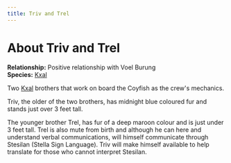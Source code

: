 ```yaml
---
title: Triv and Trel
---
```


# About Triv and Trel

**Relationship:** Positive relationship with Voel Burung<br />
**Species:** [Kxal](/xeno/kxal)

Two [Kxal](/xeno/kxal) brothers that work on board the Coyfish as the crew's mechanics.

Triv, the older of the two brothers, has midnight blue coloured fur and stands just over 3 feet tall.

The younger brother Trel, has fur of a deep maroon colour and is just under 3 feet tall. Trel is also mute from birth and although he can here and understand verbal communications, will himself communicate through Stesilan (Stella Sign Language). Triv will make himself available to help translate for those who cannot interpret Stesilan.

